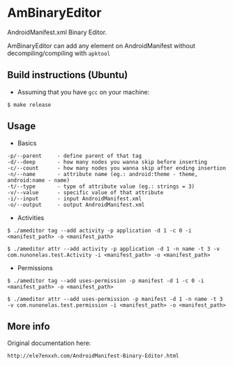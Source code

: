 # AmBinaryEditor

AndroidManifest.xml Binary Editor. 

AmBinaryEditor can add any element on AndroidManifest without decompiling/compiling with `apktool`

## Build instructions (Ubuntu)

- Assuming that you have `gcc` on your machine:
```
$ make release
```

## Usage
- Basics
```
-p/--parent     - define parent of that tag
-d/--deep       - how many nodes you wanna skip before inserting
-c/--count      - how many nodes you wanna skip after ending insertion
-n/--name       - attribute name (eg.: android:theme - theme, android:name - name)
-t/--type       - type of attribute value (eg.: strings = 3)
-v/--value      - specific value of that attribute
-i/--input      - input AndroidManifest.xml
-o/--output     - output AndroidManifest.xml
```

- Activities
```
$ ./ameditor tag --add activity -p application -d 1 -c 0 -i <manifest_path> -o <manifest_path>

$ ./ameditor attr --add activity -p application -d 1 -n name -t 3 -v com.nunonelas.test.Activity -i <manifest_path> -o <manifest_path>
```

- Permissions
```
$ ./ameditor tag --add uses-permission -p manifest -d 1 -c 0 -i <manifest_path> -o <manifest_path>

$ ./ameditor attr --add uses-permission -p manifest -d 1 -n name -t 3 -v com.nunonelas.test.permission -i <manifest_path> -o <manifest_path>
```

## More info

Original documentation here:
```
http://ele7enxxh.com/AndroidManifest-Binary-Editor.html
```